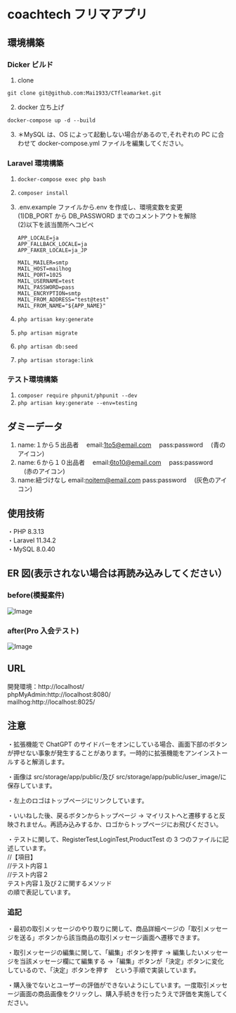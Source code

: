 # coachtech フリマアプリ

## 環境構築

### Dicker ビルド

1. clone

```
git clone git@github.com:Mai1933/CTfleamarket.git
```

2. docker 立ち上げ

```
docker-compose up -d --build
```

3. ＊MySQL は、OS によって起動しない場合があるので,それぞれの PC に合わせて docker-compose.yml ファイルを編集してください。

### Laravel 環境構築

1. `docker-compose exec php bash`
2. `composer install`
3. .env.example ファイルから.env を作成し、環境変数を変更  
   (1)DB_PORT から DB_PASSWORD までのコメントアウトを解除  
   (2)以下を該当箇所へコピペ

   ```
   APP_LOCALE=ja
   APP_FALLBACK_LOCALE=ja
   APP_FAKER_LOCALE=ja_JP

   MAIL_MAILER=smtp
   MAIL_HOST=mailhog
   MAIL_PORT=1025
   MAIL_USERNAME=test
   MAIL_PASSWORD=pass
   MAIL_ENCRYPTION=smtp
   MAIL_FROM_ADDRESS="test@test"
   MAIL_FROM_NAME="${APP_NAME}"
   ```

4. `php artisan key:generate`
5. `php artisan migrate`
6. `php artisan db:seed`
7. `php artisan storage:link`

### テスト環境構築

1.  `composer require phpunit/phpunit --dev`
2.  `php artisan key:generate --env=testing`

## ダミーデータ

1. name:１から５出品者　 email:1to5@email.com　 pass:password 　(青のアイコン)
2. name:６から１０出品者　 email:6to10@email.com　 pass:password 　(赤のアイコン)
3. name:紐づけなし email:noitem@email.com pass:password 　(灰色のアイコン)

## 使用技術

・PHP 8.3.13  
・Laravel 11.34.2  
・MySQL 8.0.40

## ER 図(表示されない場合は再読み込みしてください）

### before(模擬案件)

![Image](https://github.com/user-attachments/assets/834a0450-e336-483e-a78e-0e995a0ae82b)

### after(Pro 入会テスト)

![Image](https://github.com/user-attachments/assets/9dd39845-cfd8-4e56-8f77-546daf9c7b53)

## URL

開発環境：http://localhost/  
phpMyAdmin:http://localhost:8080/  
mailhog:http://localhost:8025/

## 注意

・拡張機能で ChatGPT のサイドバーをオンにしている場合、画面下部のボタンが押せない事象が発生することがあります。一時的に拡張機能をアンインストールすると解消します。

・画像は src/storage/app/public/及び src/storage/app/public/user_image/に保存しています。

・左上のロゴはトップページにリンクしています。

・いいねした後、戻るボタンからトップページ → マイリストへと遷移すると反映されません。再読み込みするか、ロゴからトップページにお飛びください。

・テストに関して、RegisterTest,LoginTest,ProductTest の 3 つのファイルに記述しています。  
//【項目】  
//テスト内容１  
//テスト内容２  
テスト内容１及び２に関するメソッド  
の順で表記しています。

### 追記

・最初の取引メッセージのやり取りに関して、商品詳細ページの「取引メッセージを送る」ボタンから該当商品の取引メッセージ画面へ遷移できます。

・取引メッセージの編集に関して、「編集」ボタンを押す → 編集したいメッセージを当該メッセージ欄にて編集する →「編集」ボタンが「決定」ボタンに変化しているので、「決定」ボタンを押す　という手順で実装しています。

・購入後でないとユーザーの評価ができないようにしています。一度取引メッセージ画面の商品画像をクリックし、購入手続きを行ったうえで評価を実施してください。

